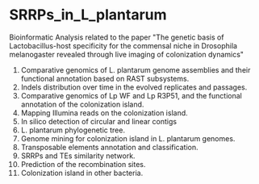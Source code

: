 # SRRPs_in_L_plantarum

Bioinformatic Analysis related to the paper "The genetic basis of Lactobacillus-host specificity for the commensal niche in Drosophila melanogaster revealed through live imaging of colonization dynamics"

1. Comparative genomics of L. plantarum genome assemblies and their functional annotation based on RAST subsystems.
2. Indels distribution over time in the evolved replicates and passages.
3. Comparative genomics of Lp WF and Lp R3P51, and the functional annotation of the colonization island. 
4. Mapping Illumina reads on the colonization island.
5. In silico detection of circular and linear contigs
6. L. plantarum phylogenetic tree.
7. Genome mining for colonization island in L. plantarum genomes.
8. Transposable elements annotation and classification.
9. SRRPs and TEs similarity network.
10. Prediction of the recombination sites.
11. Colonization island in other bacteria.
